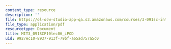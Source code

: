 ```yaml
---
content_type: resource
description: ''
file: https://ol-ocw-studio-app-qa.s3.amazonaws.com/courses/3-091sc-introduction-to-solid-state-chemistry-fall-2010/9927ec108937913f79bfa65ad757a5c0_MIT3_091SCF10lec06_iPOD.pdf
file_type: application/pdf
resourcetype: Document
title: MIT3_091SCF10lec06_iPOD
uid: 9927ec10-8937-913f-79bf-a65ad757a5c0
---
```

